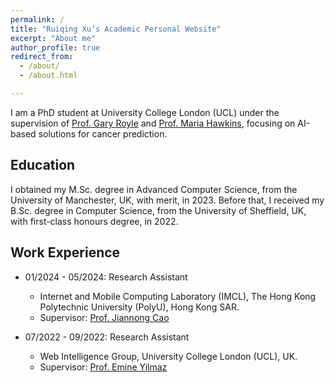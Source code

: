 ```yaml
---
permalink: /
title: "Ruiqing Xu’s Academic Personal Website"
excerpt: "About me"
author_profile: true
redirect_from: 
  - /about/
  - /about.html

---
```


I am a PhD student at University College London (UCL) under the supervision of [Prof. Gary Royle](https://profiles.ucl.ac.uk/10475-gary-royle/about) and [Prof. Maria Hawkins](https://profiles.ucl.ac.uk/75309), focusing on AI-based solutions for cancer prediction.

## Education

I obtained my M.Sc. degree in Advanced Computer Science, from the University of Manchester, UK, with merit, in 2023. Before that, I received my B.Sc. degree in Computer Science, from the University of Sheffield, UK, with first-class honours degree, in 2022.

## Work Experience

- 01/2024 - 05/2024: Research Assistant
  - Internet and Mobile Computing Laboratory (IMCL), The Hong Kong Polytechnic University (PolyU), Hong Kong SAR.
  - Supervisor: [Prof. Jiannong Cao](https://www4.comp.polyu.edu.hk/~csjcao/)

- 07/2022 - 09/2022: Research Assistant
  - Web Intelligence Group, University College London (UCL), UK.
  - Supervisor: [Prof. Emine Yilmaz](https://sites.google.com/site/emineyilmaz/)



